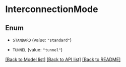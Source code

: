 # InterconnectionMode

## Enum


* `STANDARD` (value: `"standard"`)

* `TUNNEL` (value: `"tunnel"`)


[[Back to Model list]](../README.md#documentation-for-models) [[Back to API list]](../README.md#documentation-for-api-endpoints) [[Back to README]](../README.md)


